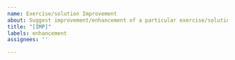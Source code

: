 ```yaml
---
name: Exercise/solution Improvement
about: Suggest improvement/enhancement of a particular exercise/solution
title: "[IMP]"
labels: enhancement
assignees: ''

---
```

